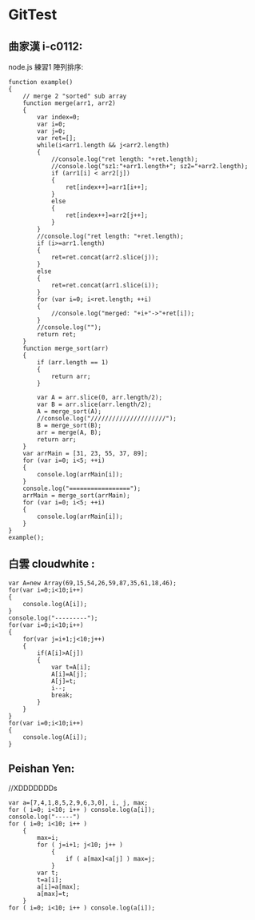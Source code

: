 GitTest
=======

曲家漢 i-c0112:
-------

node.js 練習1 陣列排序:

	function example()
	{
		// merge 2 "sorted" sub array
		function merge(arr1, arr2)
		{
			var index=0;
			var i=0;
			var j=0;
			var ret=[];
			while(i<arr1.length && j<arr2.length)
			{
				//console.log("ret length: "+ret.length);
				//console.log("sz1:"+arr1.length+"; sz2="+arr2.length);
				if (arr1[i] < arr2[j])
				{
					ret[index++]=arr1[i++];
				}
				else
				{
					ret[index++]=arr2[j++];
				}
			}
			//console.log("ret length: "+ret.length);
			if (i>=arr1.length)
			{
				ret=ret.concat(arr2.slice(j));
			}
			else
			{
				ret=ret.concat(arr1.slice(i));
			}
			for (var i=0; i<ret.length; ++i)
			{
				//console.log("merged: "+i+"->"+ret[i]);
			}
			//console.log("");
			return ret;
		}
		function merge_sort(arr)
		{
			if (arr.length == 1)
			{
				return arr;
			}
					
			var A = arr.slice(0, arr.length/2);
			var B = arr.slice(arr.length/2);
			A = merge_sort(A);
			//console.log("/////////////////////");
			B = merge_sort(B);
			arr = merge(A, B);
			return arr;
		}
		var arrMain = [31, 23, 55, 37, 89];
		for (var i=0; i<5; ++i)
		{
			console.log(arrMain[i]);
		}
		console.log("=================");
		arrMain = merge_sort(arrMain);
		for (var i=0; i<5; ++i)
		{
			console.log(arrMain[i]);
		}
	}
	example();
	
白雲 cloudwhite :
-------

	var A=new Array(69,15,54,26,59,87,35,61,18,46);
	for(var i=0;i<10;i++)
	{
		console.log(A[i]);
	}
	console.log("---------");
	for(var i=0;i<10;i++)
	{
		for(var j=i+1;j<10;j++)
		{
			if(A[i]>A[j])
			{
				var t=A[i];
				A[i]=A[j];
				A[j]=t;
				i--;
				break;
			}
		}
	}
	for(var i=0;i<10;i++)
	{
		console.log(A[i]);
	}

Peishan Yen:
---------
//XDDDDDDDs

	var a=[7,4,1,8,5,2,9,6,3,0], i, j, max;
	for ( i=0; i<10; i++ ) console.log(a[i]);
	console.log("-----")
	for ( i=0; i<10; i++ )
		{
			max=i;
			for ( j=i+1; j<10; j++ )
				{
					if ( a[max]<a[j] ) max=j;
				}
			var t;
			t=a[i];
			a[i]=a[max];
			a[max]=t;
		}
	for ( i=0; i<10; i++ ) console.log(a[i]);

